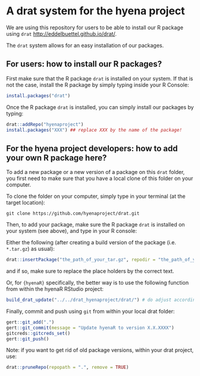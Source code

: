 # A drat system for the hyena project

We are using this repository for users to be able to install our R package using `drat` http://eddelbuettel.github.io/drat/.

The `drat` system allows for an easy installation of our packages.


## For users: how to install our R packages?

First make sure that the R package `drat` is installed on your system.
If that is not the case, install the R package by simply typing inside your R Console:

```r
install.packages("drat")
```

Once the R package `drat` is installed, you can simply install our packages by typing:

```r
drat::addRepo("hyenaproject")
install.packages("XXX") ## replace XXX by the name of the package!
```


## For the hyena project developers: how to add your own R package here?

To add a new package or a new version of a package on this `drat` folder, you first need to make sure that you have a local clone of this folder on your computer.

To clone the folder on your computer, simply type in your terminal (at the target location):

```
git clone https://github.com/hyenaproject/drat.git
```

Then, to add your package, make sure the R package `drat` is installed on your system (see above), and type in your R console:

Either the following (after creating a build version of the package (i.e. `*.tar.gz`) as usual):

```r
drat::insertPackage("the_path_of_your_tar.gz", repodir = "the_path_of_your_local_drat_folder")
```
and if so, make sure to replace the place holders by the correct text. 


Or, for `{hyenaR}` specifically, the better way is to use the following function from within the hyenaR RStudio project:

```r
build_drat_update("../../drat_hyenaproject/drat/") # do adjust according to your onw path
```

Finally, commit and push using `git` from within your local drat folder:

```r
gert::git_add(".")
gert::git_commit(message = "Update hyenaR to version X.X.XXXX")
gitcreds::gitcreds_set()
gert::git_push()
```

Note: if you want to get rid of old package versions, within your drat project, use: 

```r
drat::pruneRepo(repopath = ".", remove = TRUE)
```